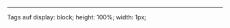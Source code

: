  <hr> <Tags auf display: block; height: 100%; width: 1px;>Tags auf display: block; height: 100%; width: 1px;


